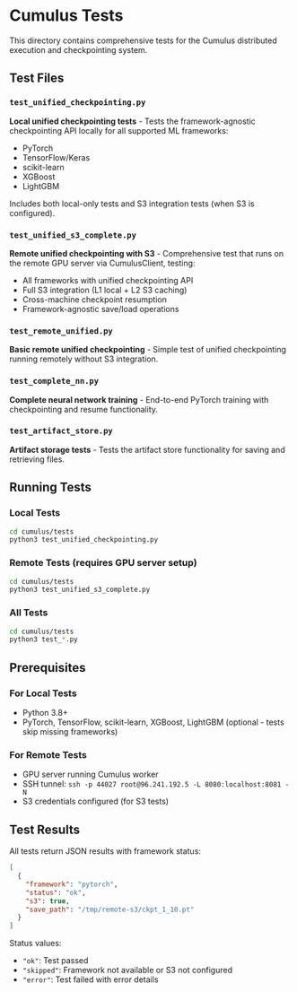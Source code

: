 # Cumulus Tests

This directory contains comprehensive tests for the Cumulus distributed execution and checkpointing system.

## Test Files

### `test_unified_checkpointing.py`

**Local unified checkpointing tests** - Tests the framework-agnostic checkpointing API locally for all supported ML frameworks:

- PyTorch
- TensorFlow/Keras
- scikit-learn
- XGBoost
- LightGBM

Includes both local-only tests and S3 integration tests (when S3 is configured).

### `test_unified_s3_complete.py`

**Remote unified checkpointing with S3** - Comprehensive test that runs on the remote GPU server via CumulusClient, testing:

- All frameworks with unified checkpointing API
- Full S3 integration (L1 local + L2 S3 caching)
- Cross-machine checkpoint resumption
- Framework-agnostic save/load operations

### `test_remote_unified.py`

**Basic remote unified checkpointing** - Simple test of unified checkpointing running remotely without S3 integration.

### `test_complete_nn.py`

**Complete neural network training** - End-to-end PyTorch training with checkpointing and resume functionality.

### `test_artifact_store.py`

**Artifact storage tests** - Tests the artifact store functionality for saving and retrieving files.

## Running Tests

### Local Tests

```bash
cd cumulus/tests
python3 test_unified_checkpointing.py
```

### Remote Tests (requires GPU server setup)

```bash
cd cumulus/tests
python3 test_unified_s3_complete.py
```

### All Tests

```bash
cd cumulus/tests
python3 test_*.py
```

## Prerequisites

### For Local Tests

- Python 3.8+
- PyTorch, TensorFlow, scikit-learn, XGBoost, LightGBM (optional - tests skip missing frameworks)

### For Remote Tests

- GPU server running Cumulus worker
- SSH tunnel: `ssh -p 44027 root@96.241.192.5 -L 8080:localhost:8081 -N`
- S3 credentials configured (for S3 tests)

## Test Results

All tests return JSON results with framework status:

```json
[
  {
    "framework": "pytorch",
    "status": "ok",
    "s3": true,
    "save_path": "/tmp/remote-s3/ckpt_1_10.pt"
  }
]
```

Status values:

- `"ok"`: Test passed
- `"skipped"`: Framework not available or S3 not configured
- `"error"`: Test failed with error details
